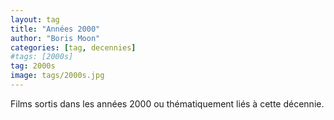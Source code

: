 ```yaml
---
layout: tag
title: "Années 2000"
author: "Boris Moon"
categories: [tag, decennies]
#tags: [2000s]
tag: 2000s
image: tags/2000s.jpg
---
```


Films sortis dans les années 2000 ou thématiquement liés à cette décennie.
